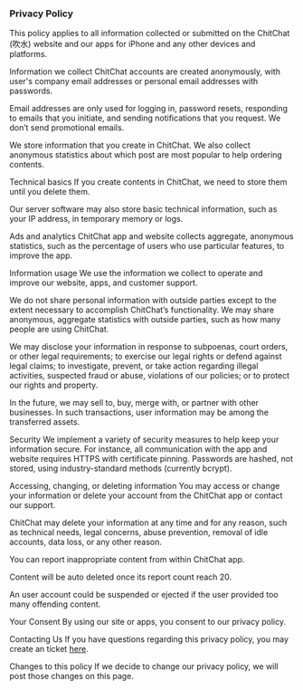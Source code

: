 ### Privacy Policy
This policy applies to all information collected or submitted on the ChitChat (吹水) website and our apps for iPhone and any other devices and platforms.

Information we collect
ChitChat accounts are created anonymously, with user's company email addresses or personal email addresses with passwords.

Email addresses are only used for logging in, password resets, responding to emails that you initiate, and sending notifications that you request. We don’t send promotional emails.

We store information that you create in ChitChat. We also collect anonymous statistics about which post are most popular to help ordering contents.

Technical basics
If you create contents in ChitChat, we need to store them until you delete them.

Our server software may also store basic technical information, such as your IP address, in temporary memory or logs.


Ads and analytics
ChitChat app and website collects aggregate, anonymous statistics, such as the percentage of users who use particular features, to improve the app.

Information usage
We use the information we collect to operate and improve our website, apps, and customer support.

We do not share personal information with outside parties except to the extent necessary to accomplish ChitChat’s functionality. We may share anonymous, aggregate statistics with outside parties, such as how many people are using ChitChat.

We may disclose your information in response to subpoenas, court orders, or other legal requirements; to exercise our legal rights or defend against legal claims; to investigate, prevent, or take action regarding illegal activities, suspected fraud or abuse, violations of our policies; or to protect our rights and property.

In the future, we may sell to, buy, merge with, or partner with other businesses. In such transactions, user information may be among the transferred assets.

Security
We implement a variety of security measures to help keep your information secure. For instance, all communication with the app and website requires HTTPS with certificate pinning. Passwords are hashed, not stored, using industry-standard methods (currently bcrypt).

Accessing, changing, or deleting information
You may access or change your information or delete your account from the ChitChat app or contact our support.

ChitChat may delete your information at any time and for any reason, such as technical needs, legal concerns, abuse prevention, removal of idle accounts, data loss, or any other reason.

You can report inappropriate content from within ChitChat app.

Content will be auto deleted once its report count reach 20.

An user account could be suspended or ejected if the user provided too many offending content.

Your Consent
By using our site or apps, you consent to our privacy policy.

Contacting Us
If you have questions regarding this privacy policy, you may create an ticket [here](https://github.com/shrimpy/chitchat-company/issues). 

Changes to this policy
If we decide to change our privacy policy, we will post those changes on this page. 


